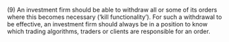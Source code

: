 (9) An investment firm should be able to withdraw all or some of its orders where this becomes necessary (‘kill functionality’). For such a withdrawal to be effective, an investment firm should always be in a position to know which trading algorithms, traders or clients are responsible for an order.
